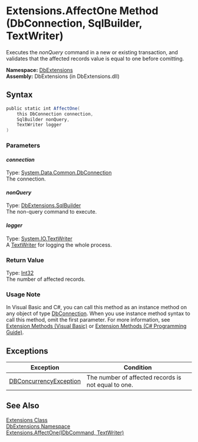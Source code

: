 Extensions.AffectOne Method (DbConnection, SqlBuilder, TextWriter)
==================================================================
Executes the *nonQuery* command in a new or existing transaction, and validates that the affected records value is equal to one before comitting.

**Namespace:** [DbExtensions][1]  
**Assembly:** DbExtensions (in DbExtensions.dll)

Syntax
------

```csharp
public static int AffectOne(
	this DbConnection connection,
	SqlBuilder nonQuery,
	TextWriter logger
)
```

### Parameters

#### *connection*
Type: [System.Data.Common.DbConnection][2]  
The connection.

#### *nonQuery*
Type: [DbExtensions.SqlBuilder][3]  
The non-query command to execute.

#### *logger*
Type: [System.IO.TextWriter][4]  
A [TextWriter][4] for logging the whole process.

### Return Value
Type: [Int32][5]  
The number of affected records.
### Usage Note
In Visual Basic and C#, you can call this method as an instance method on any object of type [DbConnection][2]. When you use instance method syntax to call this method, omit the first parameter. For more information, see [Extension Methods (Visual Basic)][6] or [Extension Methods (C# Programming Guide)][7].

Exceptions
----------

Exception                   | Condition                                           
--------------------------- | --------------------------------------------------- 
[DBConcurrencyException][8] | The number of affected records is not equal to one. 


See Also
--------
[Extensions Class][9]  
[DbExtensions Namespace][1]  
[Extensions.AffectOne(IDbCommand, TextWriter)][10]  

[1]: ../README.md
[2]: http://msdn.microsoft.com/en-us/library/c790zwhc
[3]: ../SqlBuilder/README.md
[4]: http://msdn.microsoft.com/en-us/library/ywxh2328
[5]: http://msdn.microsoft.com/en-us/library/td2s409d
[6]: http://msdn.microsoft.com/en-us/library/bb384936.aspx
[7]: http://msdn.microsoft.com/en-us/library/bb383977.aspx
[8]: http://msdn.microsoft.com/en-us/library/bsdf9tb2
[9]: README.md
[10]: AffectOne_5.md